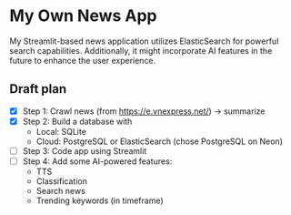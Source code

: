 # My Own News App
My Streamlit-based news application utilizes ElasticSearch for powerful search capabilities. Additionally, it might incorporate AI features in the future to enhance the user experience.

## Draft plan

- [x] Step 1: Crawl news (from <https://e.vnexpress.net/>) $\to$ summarize
- [x] Step 2: Build a database with
    - Local: SQLite
    - Cloud: PostgreSQL or ElasticSearch (chose PostgreSQL on Neon)
- [ ] Step 3: Code app using Streamlit
- [ ] Step 4: Add some AI-powered features:
    - TTS
    - Classification
    - Search news
    - Trending keywords (in timeframe)
 

